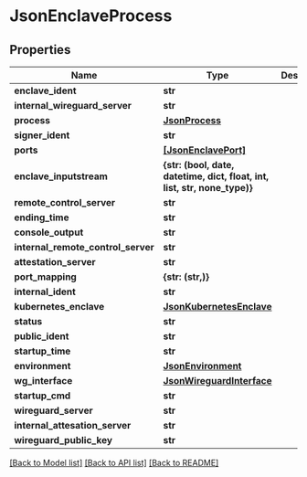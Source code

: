 # JsonEnclaveProcess


## Properties
Name | Type | Description | Notes
------------ | ------------- | ------------- | -------------
**enclave_ident** | **str** |  | [optional] 
**internal_wireguard_server** | **str** |  | [optional] 
**process** | [**JsonProcess**](JsonProcess.md) |  | [optional] 
**signer_ident** | **str** |  | [optional] 
**ports** | [**[JsonEnclavePort]**](JsonEnclavePort.md) |  | [optional] 
**enclave_inputstream** | **{str: (bool, date, datetime, dict, float, int, list, str, none_type)}** |  | [optional] 
**remote_control_server** | **str** |  | [optional] 
**ending_time** | **str** |  | [optional] 
**console_output** | **str** |  | [optional] 
**internal_remote_control_server** | **str** |  | [optional] 
**attestation_server** | **str** |  | [optional] 
**port_mapping** | **{str: (str,)}** |  | [optional] 
**internal_ident** | **str** |  | [optional] 
**kubernetes_enclave** | [**JsonKubernetesEnclave**](JsonKubernetesEnclave.md) |  | [optional] 
**status** | **str** |  | [optional] 
**public_ident** | **str** |  | [optional] 
**startup_time** | **str** |  | [optional] 
**environment** | [**JsonEnvironment**](JsonEnvironment.md) |  | [optional] 
**wg_interface** | [**JsonWireguardInterface**](JsonWireguardInterface.md) |  | [optional] 
**startup_cmd** | **str** |  | [optional] 
**wireguard_server** | **str** |  | [optional] 
**internal_attesation_server** | **str** |  | [optional] 
**wireguard_public_key** | **str** |  | [optional] 

[[Back to Model list]](../README.md#documentation-for-models) [[Back to API list]](../README.md#documentation-for-api-endpoints) [[Back to README]](../README.md)


